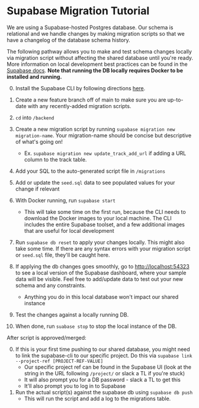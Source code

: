 # Supabase Migration Tutorial

We are using a Supabase-hosted Postgres database. Our schema is relational and we handle changes by making migration scripts so that we have a changelog of the database schema history.

The following pathway allows you to make and test schema changes locally via migration script without affecting the shared database until you're ready. More information on local development best practices can be found in the [Supabase docs](https://supabase.com/docs/guides/cli/local-development). **Note that running the DB locally requires Docker to be installed and running.**

0. Install the Supabase CLI by following directions [here](https://supabase.com/docs/guides/local-development/cli/getting-started?queryGroups=access-method&access-method=postgres&queryGroups=platform&platform=macos).
1. Create a new feature branch off of main to make sure you are up-to-date with any recently-added migration scripts.
2. `cd` into `/backend`
3. Create a new migration script by running `supabase migration new migration-name`. Your migration-name should be concise but descriptive of what's going on!
   - Ex. `supabase migration new update_track_add_url` if adding a URL column to the track table.
4. Add your SQL to the auto-generated script file in `/migrations`
5. Add or update the `seed.sql` data to see populated values for your change if relevant

6. With Docker running, run `supabase start`
   - This will take some time on the first run, because the CLI needs to download the Docker images to your local machine. The CLI includes the entire Supabase toolset, and a few additional images that are useful for local development
7. Run `supabase db reset` to apply your changes locally. This might also take some time. If there are any syntax errors with your migration script or `seed.sql` file, they'll be caught here.
8. If applying the db changes goes smoothly, go to <http://localhost:54323> to see a local version of the Supabase dashboard, where your sample data will be visible. Feel free to add/update data to test out your new schema and any constraints.
   - Anything you do in this local database won't impact our shared instance
9. Test the changes against a locally running DB.
10. When done, run `suabase stop` to stop the local instance of the DB.

After script is approved/merged:

0. If this is your first time pushing to our shared database, you might need to link the supabase-cli to our specific project. Do this via `supabase link --project-ref [PROJECT-REF-VALUE]`
   - Our specific project ref can be found in the Supabase UI (look at the string in the URL following `/project/` or slack a TL if you're stuck)
   - It will also prompt you for a DB password - slack a TL to get this
   - It'll also prompt you to log in to Supabase
1. Run the actual script(s) against the supabase db using `supabase db push`
   - This will run the script and add a log to the migrations table.
